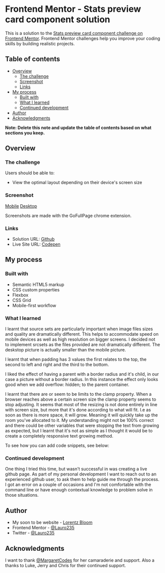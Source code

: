 # Frontend Mentor - Stats preview card component solution

This is a solution to the [Stats preview card component challenge on Frontend Mentor](https://www.frontendmentor.io/challenges/stats-preview-card-component-8JqbgoU62). Frontend Mentor challenges help you improve your coding skills by building realistic projects.

## Table of contents

- [Overview](#overview)
  - [The challenge](#the-challenge)
  - [Screenshot](#screenshot)
  - [Links](#links)
- [My process](#my-process)
  - [Built with](#built-with)
  - [What I learned](#what-i-learned)
  - [Continued development](#continued-development)
- [Author](#author)
- [Acknowledgments](#acknowledgments)

**Note: Delete this note and update the table of contents based on what sections you keep.**

## Overview

### The challenge

Users should be able to:

- View the optimal layout depending on their device's screen size

### Screenshot

[Mobile](.screenshots/stats-mobile.png)
[Desktop](.screenshots/stats-desktop.png)

Screenshots are made with the GoFullPage chrome extension.

### Links

- Solution URL: [Github](https://github.com/Lauro235/stats-preview-card)
- Live Site URL: [Codepen](https://codepen.io/Laurie312/pen/QWObQGB)

## My process

### Built with

- Semantic HTML5 markup
- CSS custom properties
- Flexbox
- CSS Grid
- Mobile-first workflow

### What I learned

I learnt that source sets are particularly important when image files sizes and quality are dramatically different. This helps to accommodate speed on mobile devices as well as high resolution on bigger screens. I decided not to implement srcsets as the files provided are not dramatically different. The deskstop picture is actually smaller than the mobile picture.

I learnt that when padding has 3 values the first relates to the top, the second to left and right and the third to the bottom.

I liked the effect of having a parent with a border radius and it's child, in our case a picture without a border radius. In this instance the effect only looks good when we add overflow: hidden; to the parent container.

I learnt that there are or seem to be limits to the clamp property. When a browser reaches above a certain screen size the clamp property seems to stop adjusting. It seems that most of the resizing is not done entirely in line with screen size, but more that it's done according to what will fit. I.e as soon as there is more space, it will grow. Meaning it will quickly take up the room you've allocated to it. My understanding might not be 100% correct and there could be other variables that were stopping the text from growing as expected, but I learnt that it's not as simple as I thought it would be to create a completely responsive text growing method.

To see how you can add code snippets, see below:

### Continued development

One thing I tried this time, but wasn't successful in was creating a live github page. As part of my personal development I want to reach out to an experienced github user, to ask them to help guide me through the process. I got an error on a couple of occasions and I'm not comfortable with the command line or have enough contextual knowledge to problem solve in those situations.

## Author

- My soon to be website - [Lorentz Bloom](https://www.hellouniverse.stream)
- Frontend Mentor - [@Lauro235](https://www.frontendmentor.io/profile/Lauro235)
- Twitter - [@Lauro235](https://twitter.com/Lauro235)

## Acknowledgments

I want to thank [@MargaretCodes](https://twitter.com/MargaretCodes) for her camaraderie and support. Also a thanks to Luke, Jerry and Chris for their continued support.
